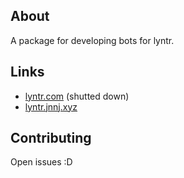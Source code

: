 ## About

 A package for developing bots for lyntr.

## Links

- [lyntr.com](https://lyntr.com) (shutted down)
- [lyntr.jnnj.xyz](https://lyntr.jnnj.xyz)

## Contributing
 Open issues :D